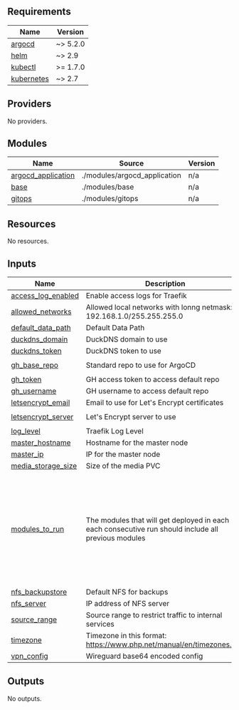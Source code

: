 <!-- BEGIN_TF_DOCS -->
## Requirements

| Name | Version |
|------|---------|
| <a name="requirement_argocd"></a> [argocd](#requirement\_argocd) | ~> 5.2.0 |
| <a name="requirement_helm"></a> [helm](#requirement\_helm) | ~> 2.9 |
| <a name="requirement_kubectl"></a> [kubectl](#requirement\_kubectl) | >= 1.7.0 |
| <a name="requirement_kubernetes"></a> [kubernetes](#requirement\_kubernetes) | ~> 2.7 |

## Providers

No providers.

## Modules

| Name | Source | Version |
|------|--------|---------|
| <a name="module_argocd_application"></a> [argocd\_application](#module\_argocd\_application) | ./modules/argocd_application | n/a |
| <a name="module_base"></a> [base](#module\_base) | ./modules/base | n/a |
| <a name="module_gitops"></a> [gitops](#module\_gitops) | ./modules/gitops | n/a |

## Resources

No resources.

## Inputs

| Name | Description | Type | Default | Required |
|------|-------------|------|---------|:--------:|
| <a name="input_access_log_enabled"></a> [access\_log\_enabled](#input\_access\_log\_enabled) | Enable access logs for Traefik | `string` | `true` | no |
| <a name="input_allowed_networks"></a> [allowed\_networks](#input\_allowed\_networks) | Allowed local networks with lonng netmask: 192.168.1.0/255.255.255.0 | `string` | n/a | yes |
| <a name="input_default_data_path"></a> [default\_data\_path](#input\_default\_data\_path) | Default Data Path | `string` | `"/storage01"` | no |
| <a name="input_duckdns_domain"></a> [duckdns\_domain](#input\_duckdns\_domain) | DuckDNS domain to use | `string` | n/a | yes |
| <a name="input_duckdns_token"></a> [duckdns\_token](#input\_duckdns\_token) | DuckDNS token to use | `string` | n/a | yes |
| <a name="input_gh_base_repo"></a> [gh\_base\_repo](#input\_gh\_base\_repo) | Standard repo to use for ArgoCD | `string` | `"https://github.com/LarryGF/pi-k8s.git"` | no |
| <a name="input_gh_token"></a> [gh\_token](#input\_gh\_token) | GH access token to access default repo | `string` | n/a | yes |
| <a name="input_gh_username"></a> [gh\_username](#input\_gh\_username) | GH username to access default repo | `string` | n/a | yes |
| <a name="input_letsencrypt_email"></a> [letsencrypt\_email](#input\_letsencrypt\_email) | Email to use for Let's Encrypt certificates | `string` | n/a | yes |
| <a name="input_letsencrypt_server"></a> [letsencrypt\_server](#input\_letsencrypt\_server) | Let's Encrypt server to use | `string` | `"https://acme-v02.api.letsencrypt.org/directory"` | no |
| <a name="input_log_level"></a> [log\_level](#input\_log\_level) | Traefik Log Level | `string` | `"DEBUG"` | no |
| <a name="input_master_hostname"></a> [master\_hostname](#input\_master\_hostname) | Hostname for the master node | `string` | n/a | yes |
| <a name="input_master_ip"></a> [master\_ip](#input\_master\_ip) | IP for the master node | `string` | n/a | yes |
| <a name="input_media_storage_size"></a> [media\_storage\_size](#input\_media\_storage\_size) | Size of the media PVC | `string` | n/a | yes |
| <a name="input_modules_to_run"></a> [modules\_to\_run](#input\_modules\_to\_run) | The modules that will get deployed in each run, each consecutive run should include all previous modules | `list(string)` | <pre>[<br>  "adguard",<br>  "bazarr",<br>  "cert-manager",<br>  "duckdns",<br>  "heimdall",<br>  "jackett",<br>  "radarr",<br>  "rancher",<br>  "sonarr",<br>  "storage",<br>  "traefik"<br>]</pre> | no |
| <a name="input_nfs_backupstore"></a> [nfs\_backupstore](#input\_nfs\_backupstore) | Default NFS for backups | `string` | n/a | yes |
| <a name="input_nfs_server"></a> [nfs\_server](#input\_nfs\_server) | IP address of NFS server | `string` | n/a | yes |
| <a name="input_source_range"></a> [source\_range](#input\_source\_range) | Source range to restrict traffic to internal services | `string` | n/a | yes |
| <a name="input_timezone"></a> [timezone](#input\_timezone) | Timezone in this format: https://www.php.net/manual/en/timezones.php | `string` | n/a | yes |
| <a name="input_vpn_config"></a> [vpn\_config](#input\_vpn\_config) | Wireguard base64 encoded config | `string` | n/a | yes |

## Outputs

No outputs.
<!-- END_TF_DOCS -->